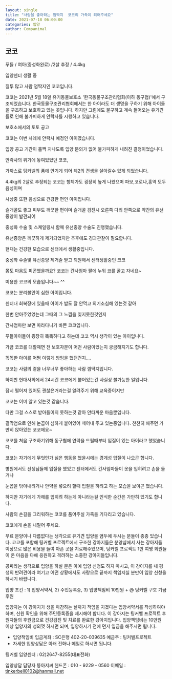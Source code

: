 ```yaml
---
layout: single
title: "사람을 좋아하는 껌딱지  코코의 가족이 되어주세요"
date: 2021-07-18 06:00:00
categories: 입양
author: Companimal
---
```


## 코코

푸들 / 여아(중성화완료) /2살 추정 / 4.4kg

입양센터 생활 중

질투 많고 사람 껌딱지인 코코입니다.

코코는 2021년 5월 18일 유기동물보호소 '한국동물구조관리협회(이하 동구협)'에서 구조되었습니다. 한국동물구조관리협회에서는 한 아이라도 더 생명을 구하기 위해 아이들을 구조하고 보호하고 있는 곳입니다. 하지만 그럼에도 불구하고 계속 들어오는 유기견들로 인해 불가피하게 안락사를 시행하고 있습니다.

보호소에서의 토토 공고

코코는 이번 차례에 안락사 예정인 아이였습니다.

입양 공고 기간이 훌쩍 지나도록 입양 문의가 없어 불가피하게 내려진 결정이었습니다.

안락사의 위기에 놓여있었던 코코,

가까스로 팅커벨의 품에 안기게 되어 제2의 견생을 살아갈수 있게 되었습니다.

4.4kg의 2살로 추정되는 코코는 항체가도 굉장히 높게 나왔으며 파보,코로나,홍역 모두 음성이며

사상충 또한 음성으로 건강한 편인 아이입니다.

슬개골도 좋고 피부도 깨끗한 편이며 슬개골 검진시 오른쪽 다리 안쪽으로 약간의 유선종양이 발견되어

중성화 수술 및 스케일링시 함께 유선종양 수술도 진행했습니다.

유선종양은 깨끗하게 제거되었지만 추후에도 경과관찰이 필요합니다.

현재는 건강한 모습으로 센터에서 생활중입니다.

중성화 수술및 유선종양 제거술 받고 퇴원해서 센터생활중인 코코

몸도 마음도 피곤했을까요? 코코는 간사엄마 팔에 누워 코를 골고 자네요~

미용한 코코의 모습입니다~~ ^^

코코는 분리불안이 심한 아이입니다.

센터내 회복장에 있을때 아이가 밥도 잘 안먹고 의기소침해 있는것 같아

한번 안아주었었는데 그때의 그 느낌을 잊지못한것인지

간사엄마만 보면 따라다니기 바쁜 코코입니다.

푸들아이들이 굉장히 똑똑하다고 하는데 코코 역시 생각이 있는 아이입니다.

가끔 코코를 대할때면 전 보호자분이 어떤 사람이었는지 궁금해지기도 합니다.

똑똑한 아이를 어쩜 이렇게 방임을 했던건지....

코코는 사람의 곁을 너무너무 좋아하는 사람 껌딱지입니다.

하지만 현대사회에서 24시간 코코에게 붙어있는건 사실상 불가능한 일입니다.

잠시 떨어져 있어도 괜찮은거라는걸 알려주기 위해 교육중이지만

코코는 이미 알고 있는것 같습니다.

다만 그걸 스스로 받아들이지 못하는것 같아 안타까운 마음뿐입니다.

결막염으로 인해 눈꼽이 심하게 붙어있어 떼어내 주고 있는중입니다. 천천히 해주면 가만히 앉아있는 코코에요~

코코를 처음 구조하기위해 동구협에 연락을 드릴때부터 입질이 있는 아이라고 했었습니다.

코코는 자기에게 무엇인가 싫은 행동을 했을시에는 경계성 입질이 나오곤 합니다.

병원에서도 선생님들께 입질을 했었고 센터에서도 간사엄마들이 옷을 입히려고 손을 들거나

눈꼽을 닦아내려거나 안약을 넣으려 할때 입질을 하려고 하는 모습을 보이곤 했습니다.

하지만 자기에게 가해를 입히려 하는게 아니라는걸 인식한 순간은 가만히 있기도 합니다.

사람의 손길을 그리워하는 코코를 품어주실 가족을 기다리고 있습니다.

코코에게 손을 내밀어 주세요.

무료 분양이나 다름없다는 생각으로 유기견 입양을 염두에 두시는 분들이 종종 있습니다. 코코를 포함해 팅커벨 프로젝트에서 구조한 강아지들은 분양샵에서 사는 강아지들 이상으로 많은 비용을 들여 아픈 곳을 치료해주었으며, 팅커벨 프로젝트 1만 여명 회원들이 온 마음을 다해 응원하고 격려하는 소중한 강아지들입니다.

공짜라는 생각으로 입양을 하실 분은 아예 입양 신청도 하지 마시고, 이 강아지를 내 평생의 반려견이라 여기고 어떤 상황에서도 사랑으로 끝까지 책임지실 분만이 입양 신청을 하시기 바랍니다.

입양 조건 : 1) 입양서약서, 2) 주민등록증, 3) 입양책임비 10만원 + @ 팅커벨 구호 기금 후원

입양자는 이 강아지가 생을 마감하는 날까지 책임을 지겠다는 입양서약서를 작성하여야 하며, 신원 확인을 위해 주민등록증을 제시해야 합니다. 이 강아지는 팅커벨 프로젝트 후원자들의 후원금으로 건강검진 및 치료를 완료한 강아지입니다. 입양책임비는 10만원 이상 입양자의 성의껏 하시면 되며, 입양하시기 전에 먼저 입금을 해주시면 됩니다.

- 입양책임비 입금계좌 : SC은행 402-20-039635 예금주 : 팅커벨프로젝트
- 자세한 입양상담은 아래 전화나 메일로 하시면 됩니다.

팅커벨 입양센터 : 02)2647-8255(대표전화)

입양상담 담당자 뚱아저씨 핸드폰 : 010 - 9229 - 0560 이메일 : tinkerbell0102@hanmail.net

